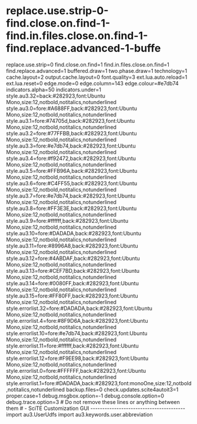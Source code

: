 # replace.use.strip-0-find.close.on.find-1-find.in.files.close.on.find-1-find.replace.advanced-1-buffe
replace.use.strip=0 find.close.on.find=1 find.in.files.close.on.find=1 find.replace.advanced=1 buffered.draw=1 two.phase.draw=1 technology=1 cache.layout=2 output.cache.layout=0 font.quality=3 ext.lua.auto.reload=1 ext.lua.reset=0 edge.mode=0 edge.column=143 edge.colour=#e7db74 indicators.alpha=50 indicators.under=1 style.au3.32=back:#282923,font:Ubuntu Mono,size:12,notbold,notitalics,notunderlined style.au3.0=fore:#A688FF,back:#282923,font:Ubuntu Mono,size:12,notbold,notitalics,notunderlined style.au3.1=fore:#74705d,back:#282923,font:Ubuntu Mono,size:12,notbold,notitalics,notunderlined style.au3.2=fore:#77FFBB,back:#282923,font:Ubuntu Mono,size:12,notbold,notitalics,notunderlined style.au3.3=fore:#e7db74,back:#282923,font:Ubuntu Mono,size:12,notbold,notitalics,notunderlined style.au3.4=fore:#f92472,back:#282923,font:Ubuntu Mono,size:12,notbold,notitalics,notunderlined style.au3.5=fore:#FFB96A,back:#282923,font:Ubuntu Mono,size:12,notbold,notitalics,notunderlined style.au3.6=fore:#C4FF55,back:#282923,font:Ubuntu Mono,size:12,notbold,notitalics,notunderlined style.au3.7=fore:#e7db74,back:#282923,font:Ubuntu Mono,size:12,notbold,notitalics,notunderlined style.au3.8=fore:#FF3E3E,back:#282923,font:Ubuntu Mono,size:12,notbold,notitalics,notunderlined style.au3.9=fore:#ffffff,back:#282923,font:Ubuntu Mono,size:12,notbold,notitalics,notunderlined style.au3.10=fore:#DADADA,back:#282923,font:Ubuntu Mono,size:12,notbold,notitalics,notunderlined style.au3.11=fore:#8996A8,back:#282923,font:Ubuntu Mono,size:12,notbold,notitalics,notunderlined style.au3.12=fore:#4ABDAF,back:#282923,font:Ubuntu Mono,size:12,notbold,notitalics,notunderlined style.au3.13=fore:#CEF7BD,back:#282923,font:Ubuntu Mono,size:12,notbold,notitalics,notunderlined style.au3.14=fore:#0080FF,back:#282923,font:Ubuntu Mono,size:12,notbold,notitalics,notunderlined style.au3.15=fore:#FF80FF,back:#282923,font:Ubuntu Mono,size:12,notbold,notitalics,notunderlined style.errorlist.32=fore:#DADADA,back:#282923,font:Ubuntu Mono,size:12,notbold,notitalics,notunderlined style.errorlist.4=fore:#8F9D6A,back:#282923,font:Ubuntu Mono,size:12,notbold,notitalics,notunderlined style.errorlist.10=fore:#e7db74,back:#282923,font:Ubuntu Mono,size:12,notbold,notitalics,notunderlined style.errorlist.11=fore:#ffffff,back:#282923,font:Ubuntu Mono,size:12,notbold,notitalics,notunderlined style.errorlist.12=fore:#F9EE98,back:#282923,font:Ubuntu Mono,size:12,notbold,notitalics,notunderlined style.errorlist.0=fore:#FFFFFF,back:#282923,font:Ubuntu Mono,size:12,notbold,notitalics,notunderlined style.errorlist.1=fore:#DADADA,back:#282923,font:monoOne,size:12,notbold,notitalics,notunderlined backup.files=0 check.updates.scite4autoit3=1 proper.case=1 debug.msgbox.option=-1 debug.console.option=0 debug.trace.option=3 # Do not remove these lines or anything between them # - SciTE Customization GUI ---------------------------------------- import au3.UserUdfs import au3.keywords.user.abbreviation
